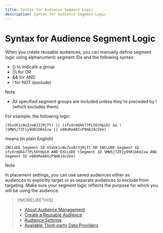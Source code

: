 ```yaml
---
title: Syntax for Audience Segment Logic
description: Syntax for Audience Segment Logic
---
```

# Syntax for Audience Segment Logic

When you create reusable audiences, you can manually define segment logic using alphanumeric segment IDs and the following syntax:

* () to indicate a group
* \||\ for OR <!-- || escaped with back slashes so Jenkins doesn't think it's a Markdown table -->
* && for AND
* ! for NOT (exclude)

>[!NOTE]
>
>* All specified segment groups are included unless they're preceded by ! (which excludes them).

For example, the following logic:

```
(X5vUk1cNvZxvBJ3jMjTt) || (sfvXrmQkk77PL5OtHpLH) && !(SMWSjTZFiy9hR1bKm1vw || x08UReA0IcP9HAJdcGVe)
```

means (in plain English)

```
INCLUDE Segment ID X5vUk1cNvZxvBJ3jMjTt OR INCLUDE Segment ID sfvXrmQkk77PL5OtHpLH AND EXCLUDE (Segment ID SMWSjTZFiy9hR1bKm1vw AND Segment ID x08UReA0IcP9HAJdcGVe)
```

>[!NOTE]
>
>In placement settings, you can use saved audiences either as audiences to explicitly target or as separate audiences to exclude from targeting. Make sure your segment logic reflects the purpose for which you will be using the audience.

>[!MORELIKETHIS]
>
>* [About Audience Management](audience-about.md)
>* [Create a Reusable Audience](audience-create-reusable-audience.md)
>* [Audience Settings](audience-settings.md)
>* [Available Third-party Data Providers](audience-third-party-data-providers.md)
